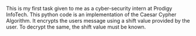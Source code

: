 This is my first task given to me as a cyber-security intern at Prodigy InfoTech.
This python code is an implementation of the Caesar Cypher Algorithm.
It encrypts the users message using a shift value provided by the user.
To decrypt the same, the shift value must be known.